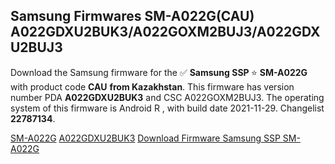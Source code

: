 <h2>Samsung Firmwares SM-A022G(CAU) A022GDXU2BUK3/A022GOXM2BUJ3/A022GDXU2BUJ3</h2>
Download the Samsung firmware for the ✅ <strong>Samsung SSP </strong> ⭐ <strong>SM-A022G</strong> with product code <strong>CAU</strong> <strong> from Kazakhstan</strong>. This firmware has version number PDA <strong>A022GDXU2BUK3</strong> and CSC A022GOXM2BUJ3. The operating system of this firmware is Android R , with build date 2021-11-29. Changelist <strong>22787134</strong>.


[SM-A022G](https://samfirm.shop/samsung/model/SM-A022G)
[A022GDXU2BUK3](https://samfirm.shop/samsung/pda/A022GDXU2BUK3)
[Download Firmware Samsung SSP SM-A022G](https://samfirm.shop/samsung/firmware/478502)
